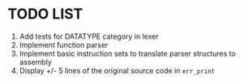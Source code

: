 # TODO LIST
1. Add tests for DATATYPE category in lexer
2. Implement function parser
3. Implement basic instruction sets to translate parser structures to assembly
4. Display +/- 5 lines of the original source code in `err_print`
